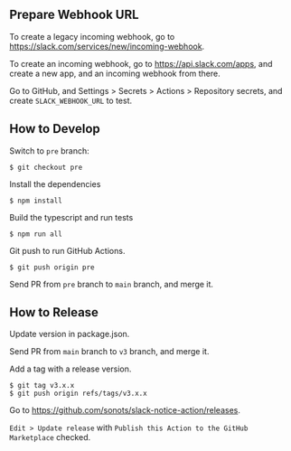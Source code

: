 ## Prepare Webhook URL

To create a legacy incoming webhook, go to https://slack.com/services/new/incoming-webhook.

To create an incoming webhook, go to https://api.slack.com/apps, and create a new app, and an incoming webhook from there.

Go to GitHub, and Settings > Secrets > Actions > Repository secrets, and create `SLACK_WEBHOOK_URL` to test.

## How to Develop

Switch to `pre` branch:

```
$ git checkout pre
```

Install the dependencies

```
$ npm install
```

Build the typescript and run tests

```
$ npm run all
```

Git push to run GitHub Actions.

```
$ git push origin pre
```

Send PR from  `pre` branch to `main` branch, and merge it.

## How to Release

Update version in package.json.

Send PR from `main` branch to `v3` branch, and merge it.

Add a tag with a release version.

```
$ git tag v3.x.x
$ git push origin refs/tags/v3.x.x
```

Go to https://github.com/sonots/slack-notice-action/releases.

`Edit > Update release` with `Publish this Action to the GitHub Marketplace` checked.
